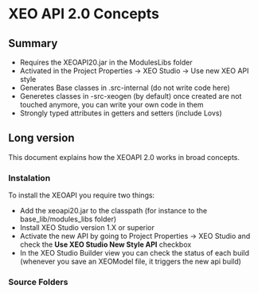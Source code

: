 # XEO API 2.0 Concepts

## Summary
- Requires the XEOAPI20.jar in the ModulesLibs folder
- Activated in the Project Properties -> XEO Studio -> Use new XEO API style
- Generates Base classes in .src-internal (do not write code here)
- Generetes classes in -src-xeogen (by default) once created are not touched anymore, you can write your own code in them 
- Strongly typed attributes in getters and setters (include Lovs)

## Long version

This document explains how the XEOAPI 2.0 works in broad concepts.

### Instalation

To install the XEOAPI you require two things:
* Add the xeoapi20.jar to the classpath (for instance to the base_lib/modules_libs folder)
* Install XEO Studio version 1.X or superior
* Activate the new API by going to Project Properties -> XEO Studio and check the  **Use XEO Studio New Style API** checkbox
* In the XEO Studio Builder view you can check the status of each build (whenever you save an XEOModel file, it triggers the new api build)

### Source Folders


